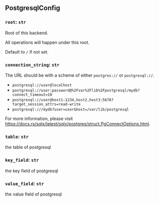 ## PostgresqlConfig

### `root`: `str`

Root of this backend.

All operations will happen under this root.

Default to `/` if not set.

### `connection_string`: `str`

The URL should be with a scheme of either `postgres://` or `postgresql://`.

- `postgresql://user@localhost`
- `postgresql://user:password@%2Fvar%2Flib%2Fpostgresql/mydb?connect_timeout=10`
- `postgresql://user@host1:1234,host2,host3:5678?target_session_attrs=read-write`
- `postgresql:///mydb?user=user&host=/var/lib/postgresql`

For more information, please visit <https://docs.rs/sqlx/latest/sqlx/postgres/struct.PgConnectOptions.html>.

### `table`: `str`

the table of postgresql

### `key_field`: `str`

the key field of postgresql

### `value_field`: `str`

the value field of postgresql

